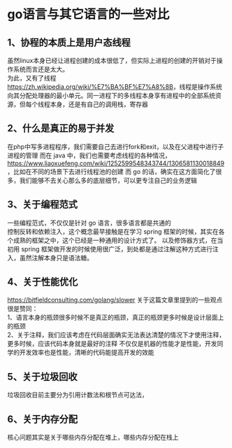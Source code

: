 # go语言与其它语言的一些对比
## 1、协程的本质上是用户态线程
虽然linux本身已经让进程创建的成本很低了，但实际上进程的创建的开销对于操作系统而言还是太大。  
为此，又有了线程<https://zh.wikipedia.org/wiki/%E7%BA%BF%E7%A8%8B>，线程是操作系统向其分配处理器的最小单元。同一进程下的多线程本身享有进程中的全部系统资源，但每个线程本身，还是有自己的调用栈，寄存器
## 2、什么是真正的易于并发
在php中写多进程程序，我们需要自己去进行fork和exit，以及在父进程中进行子进程的管理
而在 java 中，我们也需要考虑线程的各种情况，<https://www.liaoxuefeng.com/wiki/1252599548343744/1306581130018849>，比如在不同的场景下去进行线程池的创建
而 go 的话，确实在这方面简化了很多，我们能够不去关心那么多的底层细节，可以更专注自己的业务逻辑
## 3、关于编程范式
一些编程范式，不仅仅是针对 go 语言，很多语言都是共通的  
控制反转和依赖注入，这个概念最早接触是在学习 spring 框架的时候，其实在各个成熟的框架之中，这个已经是一种通用的设计方式了。
以及修饰器方式，在当初用 spring 框架做开发的时候使用很广泛，到处都是通过注解这种方式进行注入，虽然注解本身只是语法糖。
## 4、关于性能优化
<https://bitfieldconsulting.com/golang/slower>
关于这篇文章里提到的一些观点很是赞同：  
1、语言本身的瓶颈很多时候不是真正的瓶颈，真正的瓶颈更多时候是设计层面上的瓶颈  
2、关于注释，我们应该考虑在代码层面确实无法表达清楚的情况下才使用注释，更多时候，应该代码本身就是最好的注释
不仅仅是机器的性能才是性能，开发同学的开发效率也是性能，清晰的代码能提高开发的效能 
## 5、关于垃圾回收
垃圾回收目前主要分为引用计数法和根节点可达法，
## 6、关于内存分配
核心问题其实是关于哪些内存分配在堆上，哪些内存分配在栈上
